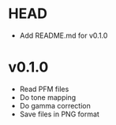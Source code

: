 # HEAD

- Add README.md for v0.1.0

# v0.1.0

- Read PFM files
- Do tone mapping
- Do gamma correction
- Save files in PNG format
